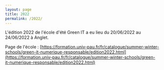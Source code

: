 ```yaml
---
layout: page
title: 2022
permalink: /2022/
---
```


L'édition 2022 de l'école d'été Green IT a eu lieu du 20/06/2022 au 24/06/2022 à Anglet.

Page de l'école : [https://formation.univ-pau.fr/fr/catalogue/summer-winter-schools/green-it-numerique-responsable/edition2022.html](https://formation.univ-pau.fr/fr/catalogue/summer-winter-schools/green-it-numerique-responsable/edition2022.html)